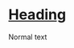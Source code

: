 <!DOCTYPE html>
<html>
<head>
	<title>My Page</title>
</head>
<body>
	<h1><u>Heading</u></h1>
	Normal text
</body>
</html>